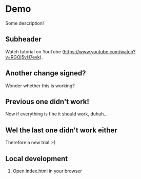 # Demo

Some description!

## Subheader

Watch tutorial on YouTube (https://www.youtube.com/watch?v=RGOj5yH7evk).

## Another change signed?

Wonder whether this is working?


## Previous one didn't work!

Now if everything is fine it should work, duhuh...

## Wel the last one didn't work either

Therefore a new trial :-)

## Local development

1. Open index.html in your browser